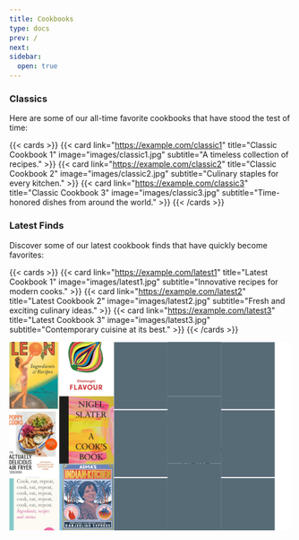```yaml
---
title: Cookbooks
type: docs
prev: /
next: 
sidebar:
  open: true
---
```

### Classics
Here are some of our all-time favorite cookbooks that have stood the test of time:

{{< cards >}}
  {{< card link="https://example.com/classic1" title="Classic Cookbook 1" image="images/classic1.jpg" subtitle="A timeless collection of recipes." >}}
  {{< card link="https://example.com/classic2" title="Classic Cookbook 2" image="images/classic2.jpg" subtitle="Culinary staples for every kitchen." >}}
  {{< card link="https://example.com/classic3" title="Classic Cookbook 3" image="images/classic3.jpg" subtitle="Time-honored dishes from around the world." >}}
{{< /cards >}}

### Latest Finds
Discover some of our latest cookbook finds that have quickly become favorites:

{{< cards >}}
  {{< card link="https://example.com/latest1" title="Latest Cookbook 1" image="images/latest1.jpg" subtitle="Innovative recipes for modern cooks." >}}
  {{< card link="https://example.com/latest2" title="Latest Cookbook 2" image="images/latest2.jpg" subtitle="Fresh and exciting culinary ideas." >}}
  {{< card link="https://example.com/latest3" title="Latest Cookbook 3" image="images/latest3.jpg" subtitle="Contemporary cuisine at its best." >}}
{{< /cards >}}

![Cookbook Collage](cookbooks.png)
